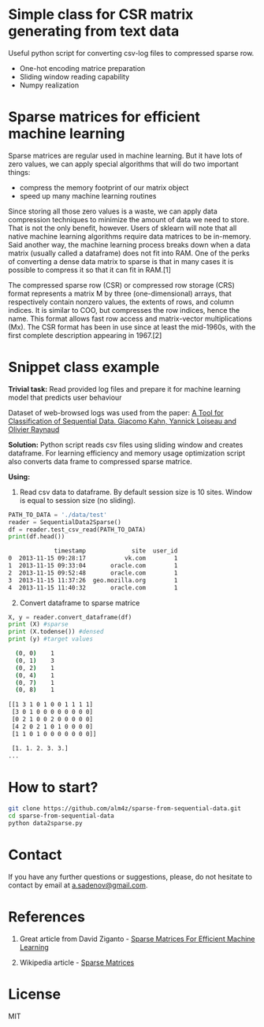 # Simple class for CSR matrix generating from text data 

Useful python script for converting csv-log files to compressed sparse row.
  - One-hot encoding matrice preparation
  - Sliding window reading capability
  - Numpy realization

# Sparse matrices for efficient machine learning

Sparse matrices are regular used in machine learning.
But it have lots of zero values, we can apply special 
algorithms that will do two important things:
- compress the memory footprint of our matrix object
- speed up many machine learning routines

Since storing all those zero values is a waste, we can apply data 
compression techniques to minimize the amount of data we need to store. 
That is not the only benefit, however. Users of sklearn will note that all 
native machine learning algorithms require data matrices to be in-memory. 
Said another way, the machine learning process breaks down when a data 
matrix (usually called a dataframe) does not fit into RAM. One of the 
perks of converting a dense data matrix to sparse is that in many cases 
it is possible to compress it so that it can fit in RAM.[1]

The compressed sparse row (CSR) or compressed row storage (CRS) format 
represents a matrix M by three (one-dimensional) arrays, that respectively contain nonzero values, the extents of rows, and column indices. 
It is similar to COO, but compresses the row indices, hence the name. 
This format allows fast row access and matrix-vector multiplications (Mx).
The CSR format has been in use since at least the mid-1960s,
with the first complete description appearing in 1967.[2]

# Snippet class example

**Trivial task:**
Read provided log files and prepare it for machine learning model that predicts user behaviour

Dataset of web-browsed logs was used from the paper:
[A Tool for Classification of Sequential Data. Giacomo Kahn, Yannick Loiseau and Olivier Raynaud](http://ceur-ws.org/Vol-1703/paper12.pdf)


**Solution:**
Python script reads csv files using sliding window and creates dataframe.
For learning efficiency and memory usage optimization script also converts data frame to compressed sparse matrice.

**Using:**
1. Read csv data to dataframe. By default session size is 10 sites. 
Window is equal to session size (no sliding).
```python
PATH_TO_DATA = './data/test'
reader = SequentialData2Sparse()
df = reader.test_csv_read(PATH_TO_DATA)
print(df.head())
```
```sh
             timestamp             site  user_id
0  2013-11-15 09:28:17           vk.com        1
1  2013-11-15 09:33:04       oracle.com        1
2  2013-11-15 09:52:48       oracle.com        1
3  2013-11-15 11:37:26  geo.mozilla.org        1
4  2013-11-15 11:40:32       oracle.com        1
```
2. Convert dataframe to sparse matrice
```python
X, y = reader.convert_dataframe(df)
print (X) #sparse
print (X.todense()) #densed
print (y) #target values
```
```sh
  (0, 0)	1
  (0, 1)	3
  (0, 2)	1
  (0, 4)	1
  (0, 7)	1
  (0, 8)	1
  
[[1 3 1 0 1 0 0 1 1 1 1]
 [3 0 1 0 0 0 0 0 0 0 0]
 [0 2 1 0 0 2 0 0 0 0 0]
 [4 2 0 2 1 0 1 0 0 0 0]
 [1 1 0 1 0 0 0 0 0 0 0]]
 
 [1. 1. 2. 3. 3.]
...
```
# How to start?
```sh
git clone https://github.com/alm4z/sparse-from-sequential-data.git
cd sparse-from-sequential-data
python data2sparse.py
```

# Contact
If you have any further questions or suggestions, please, do not hesitate to contact  by email at a.sadenov@gmail.com.

# References
1. Great article from David Ziganto - [Sparse Matrices For Efficient Machine Learning
](https://dziganto.github.io/Sparse-Matrices-For-Efficient-Machine-Learning/)

2. Wikipedia article - [Sparse Matrices](https://en.wikipedia.org/wiki/Sparse_matrix) 

# License
MIT